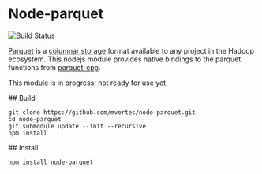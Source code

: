# Node-parquet

[![Build Status](https://travis-ci.org/mvertes/node-parquet.svg?branch=master)](https://travis-ci.org/mvertes/node-parquet)

[Parquet](http://parquet.apache.org) is a [columnar
storage](https://en.wikipedia.org/wiki/Column-oriented_DBMS) format
available to any project in the Hadoop ecosystem. This nodejs module
provides native bindings to the parquet functions from
[parquet-cpp](https://github.com/apache/parquet-cpp).

This module is in progress, not ready for use yet.

## Build

```shell
git clone https://github.com/mvertes/node-parquet.git
cd node-parquet
git submodule update --init --recursive
npm install
```

## Install

```
npm install node-parquet
```
